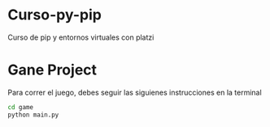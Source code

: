 # Curso-py-pip
Curso de pip y entornos virtuales con platzi

# Gane Project

Para correr el juego, debes seguir las siguienes instrucciones en la terminal

```sh
cd game
python main.py
```
